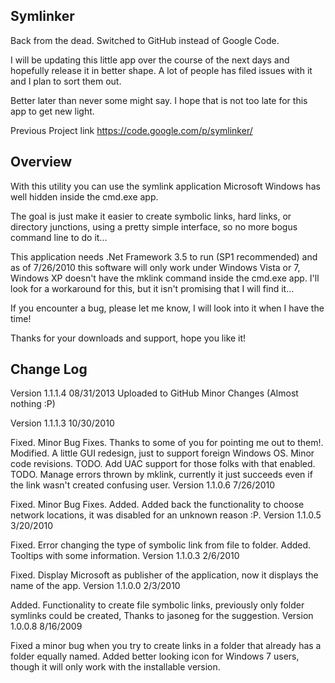 Symlinker
-----------

Back from the dead. Switched to GitHub instead of Google Code.

I will be updating this little app over the course of the next days and hopefully release it in better shape. A lot of people has filed issues with it and I plan to sort them out.

Better later than never some might say. I hope that is not too late for this app to get new light.

Previous Project link
https://code.google.com/p/symlinker/


Overview
--------

With this utility you can use the symlink application Microsoft Windows has well hidden inside the cmd.exe app.

The goal is just make it easier to create symbolic links, hard links, or directory junctions, using a pretty simple interface, so no more bogus command line to do it...

This application needs .Net Framework 3.5 to run (SP1 recommended) and as of 7/26/2010 this software will only work under Windows Vista or 7, Windows XP doesn't have the mklink command inside the cmd.exe app. I'll look for a workaround for this, but it isn't promising that I will find it...

If you encounter a bug, please let me know, I will look into it when I have the time!

Thanks for your downloads and support, hope you like it!

Change Log
----------

Version 1.1.1.4 08/31/2013
Uploaded to GitHub
Minor Changes (Almost nothing :P)

Version 1.1.1.3 10/30/2010

Fixed. Minor Bug Fixes. Thanks to some of you for pointing me out to them!.
Modified. A little GUI redesign, just to support foreign Windows OS.
Minor code revisions.
TODO. Add UAC support for those folks with that enabled.
TODO. Manage errors thrown by mklink, currently it just succeeds even if the link wasn't created confusing user.
Version 1.1.0.6 7/26/2010

Fixed. Minor Bug Fixes.
Added. Added back the functionality to choose network locations, it was disabled for an unknown reason :P.
Version 1.1.0.5 3/20/2010

Fixed. Error changing the type of symbolic link from file to folder.
Added. Tooltips with some information.
Version 1.1.0.3 2/6/2010

Fixed. Display Microsoft as publisher of the application, now it displays the name of the app.
Version 1.1.0.0 2/3/2010

Added. Functionality to create file symbolic links, previously only folder symlinks could be created, Thanks to jasoneg for the suggestion.
Version 1.0.0.8 8/16/2009

Fixed a minor bug when you try to create links in a folder that already has a folder equally named.
Added better looking icon for Windows 7 users, though it will only work with the installable version.
